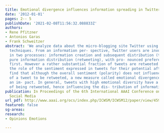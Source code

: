 ```yaml
---
title: Emotional divergence influences information spreading in Twitter
date: '2012-01-01'
pages: 2-- 5
publishDate: '2021-02-08T11:56:32.088833Z'
authors:
- Rene Pfitzner
- Antonios Garas
- Frank Schweitzer
abstract: 'We analyze data about the micro-blogging site Twitter using sentiment extraction
  techniques. From an information per- spective, Twitter users are involved mostly
  in two processes: information creation and subsequent distribution (tweeting), and
  pure information distribution (retweeting), with pro- nounced preference to the
  first. However a rather substantial fraction of tweets are retweeted. Here, we address
  the role of the sentiment expressed in tweets for their potential after- math. We
  find that although the overall sentiment (polarity) does not influence the probability
  of a tweet to be retweeted, a new measure called emotional divergence does have
  an im- pact. In general, tweets with high emotional diversity have a better chance
  of being retweeted, hence influencing the dis- tribution of information.'
publication: In Proceedings of the 6th International AAAI Conference on Weblogs and
  Social Media
url_pdf: http://www.aaai.org/ocs/index.php/ICWSM/ICWSM12/paper/view/4596
featured: false
sg-areas:
research: 
- Opinions Emotions

---
```

